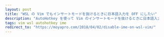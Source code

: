```yaml
---
layout: post
title: "WSL の Vim でもインサートモードを抜けるときに日本語入力を OFF にしたい"
description: "AutoHotkey を使って Vim のインサートモードを抜けるときに日本語入力を OFF にする。"
tags: vim wsl autohotkey ime
redirect_to: "https://moyapro.com/2018/04/02/disable-ime-on-wsl-vim/"
---
```


